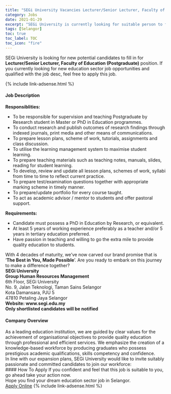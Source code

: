 ```yaml
---
title: "SEGi University Vacancies Lecturer/Senior Lecturer, Faculty of Education (Postgraduate)" 
category: Jobs 
date: 2021-01-29 
excerpt: "SEGi University is currently looking for suitable person to fill in the Lecturer/Senior Lecturer, Faculty of Education (Postgraduate) which positioned at Selangor" 
tags: [Selangor] 
toc: true 
toc_label: TOC 
toc_icon: "fire" 
--- 
```


<p>SEGi University is looking for new potential candidates to fill in for <b>Lecturer/Senior Lecturer, Faculty of Education (Postgraduate)</b> position. If you currently looking for new education sector job opportunities and qualified with the job desc, feel free to apply this job.
</p>{% include link-adsense.html %} 
 <div><div><h4>Job Description</h4></div><div><div><span><div><div><strong>Responsiblities:</strong></div><ul><li>To be responsible for supervision and teaching Postgraduate by Research student in Master or PhD in Education programmes.</li><li>To conduct research and publish outcomes of research findings through indexed journals, print media and other means of communications.</li><li>To prepare lesson plans, scheme of work, tutorials, assignments and class discussion.</li><li>To utilise the learning management system to maximise student learning.</li><li>To prepare teaching materials such as teaching notes, manuals, slides, reading for student learning.</li><li>To develop, review and update all lesson plans, schemes of work, syllabi from time to time to reflect current practice.</li><li>To prepare test/examination questions together with appropriate marking scheme in timely manner.</li><li>To prepare/update portfolio for every course taught.</li><li>To act as academic advisor / mentor to students and offer pastoral support.</li></ul><div><div><strong>Requirements:</strong></div><ul><li>Candidate must possess a PhD in Education by Research, or equivalent.</li><li>At least 5 years of working experience preferably as a teacher and/or 5 years in tertiary education preferred.</li><li>Have passion in teaching and willing to go the extra mile to provide quality education to students.&#160;</li></ul><div><div>With 4 decades of maturity, we&#8217;ve now carved our brand promise that is &#8216;<strong>The Best in You, Made Possible</strong>&#8217;. Are you ready to embark on this journey to make a difference together?</div><div><strong>SEGi University<br>Group Human Resources Management</strong><br>6th Floor, SEGi University<br>No. 9, Jalan Teknologi, Taman Sains Selangor<br>Kota Damansara, PJU 5<br>47810 Petaling Jaya Selangor<br><strong>Website: www.segi.edu.my</strong></div><strong>Only shortlisted candidates will be notified</strong></div></div></div></span></div></div></div> 
<div><div><h4>Company Overview</h4></div><div><div><span><div><div>
<div>
		As a leading education institution, we are guided by clear values for the achievement of organisational objectives to provide quality education through professional and efficient services. We emphasize the creation of a knowledge-based workforce by producing graduates who possess prestigious academic qualifications, skills competency and confidence.</div>
<div>
		In line with our expansion plans, SEGi University would like to invite suitably passionate and committed candidates to join our workforce:</div>
</div></div></span></div></div></div> 
#### How To Apply 
If you confident and feel that this job is suitable to you, go ahead take your action now. <br/> 
Hope you find your dream education sector job in Selangor. <br/> 
<a href="https://www.jobstreet.com.my/en/job/lecturer-senior-lecturer-faculty-of-education-postgraduate-4470075?jobId=jobstreet-my-job-4470075&sectionRank=27&token=0~16b6333f-6ce4-418d-b1b4-57467901a706&fr=SRP%20View%20In%20New%20Ta" class="btn btn--info" target="_blank" rel="nofollow noopenner">Apply Online</a> 
{% include link-adsense.html %} 